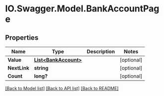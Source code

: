 # IO.Swagger.Model.BankAccountPage
## Properties

Name | Type | Description | Notes
------------ | ------------- | ------------- | -------------
**Value** | [**List&lt;BankAccount&gt;**](BankAccount.md) |  | [optional] 
**NextLink** | **string** |  | [optional] 
**Count** | **long?** |  | [optional] 

[[Back to Model list]](../README.md#documentation-for-models) [[Back to API list]](../README.md#documentation-for-api-endpoints) [[Back to README]](../README.md)

